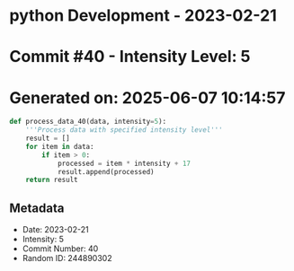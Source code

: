 ﻿# python Development - 2023-02-21
# Commit #40 - Intensity Level: 5
# Generated on: 2025-06-07 10:14:57
```python
def process_data_40(data, intensity=5):
    '''Process data with specified intensity level'''
    result = []
    for item in data:
        if item > 0:
            processed = item * intensity + 17
            result.append(processed)
    return result
```
## Metadata
- Date: 2023-02-21
- Intensity: 5
- Commit Number: 40
- Random ID: 244890302
